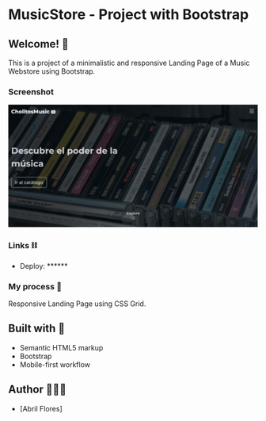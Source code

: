 # MusicStore - Project with Bootstrap

## Welcome! 👋

This is a project of a minimalistic and responsive Landing Page of a Music Webstore using Bootstrap.


### Screenshot

![](./img/Captura%20de%20Pantalla%202022-12-11%20a%20la(s)%2011.04.16.png)


### Links ⛓

- Deploy: ******


### My process 🚀

Responsive Landing Page using CSS Grid.


## Built with 🔨

- Semantic HTML5 markup
- Bootstrap
- Mobile-first workflow


## Author 👩🏻‍💻

- [Abril Flores]

